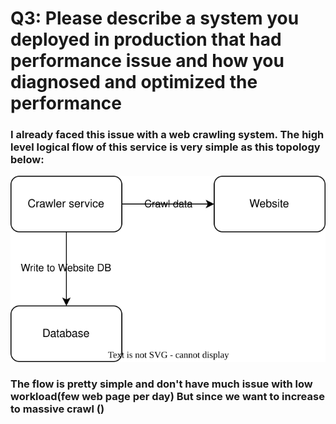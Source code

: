 # Q3: Please describe a system you deployed in production that had performance issue and how you diagnosed and optimized the performance

### I already faced this issue with a web crawling system. The high level logical flow of this service is very simple as this topology below:

![High level](Q3/img/Crawling_system.svg)

### The flow is pretty simple and don't have much issue with low workload(few web page per day) But since we want to increase to massive crawl ()
